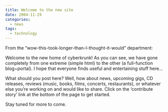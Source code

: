 ```yaml
---
title: Welcome to the new site
date: 2004-11-29
categories:
  - news
tags:
  - technology
---
```

From the “wow-this-took-longer-than-I-thought-it-would” department:

Welcome to the new home of cyberkrunk! As you can see, we have gone completely from one extreme (simple html) to the other (a full-function blog~portal). I hope that everyone finds useful and entertaining stuff here...

What should you post here? Well, how about news, upcoming gigs, CD releases, reviews (music, books, films, concerts, restaurants), or whatever else you’re working on and would like to share. Click on the ‘contribute story’ link at the bottom of the page to get started.

Stay tuned for more to come.